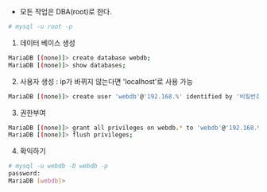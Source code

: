 * 모든 작업은 DBA(root)로 한다.
```sh
# mysql -u root -p
```

1. 데이터 베이스 생성
```sh
MariaDB [(none)]> create database webdb;
MariaDB [(none)]> show databases;
```

2. 사용자 생성 : ip가 바뀌지 않는다면 'localhost'로 사용 가능
```sh
MariaDB [(none)]> create user 'webdb'@'192.168.%' identified by '비밀번호(webdb)';
```

3. 권한부여
```sh
MariaDB [(none)]> grant all privileges on webdb.* to 'webdb'@'192.168.%';
MariaDB [(none)]> flush privileges;
```

4. 확익하기
```sh
# mysql -u webdb -D webdb -p
password:
MariaDB [webdb]> 
```